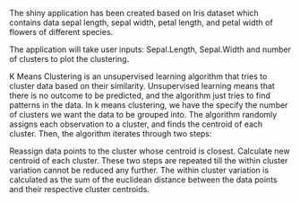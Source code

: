 The shiny application has been created based on Iris dataset which contains data sepal length, sepal width, petal length, and petal width of flowers of different species. 

The application will take user inputs: Sepal.Length, Sepal.Width and number of clusters to plot the clustering. 

K Means Clustering is an unsupervised learning algorithm that tries to cluster data based on their similarity. Unsupervised learning means that there is no outcome to be predicted, and the algorithm just tries to find patterns in the data. In k means clustering, we have the specify the number of clusters we want the data to be grouped into. The algorithm randomly assigns each observation to a cluster, and finds the centroid of each cluster. Then, the algorithm iterates through two steps:

Reassign data points to the cluster whose centroid is closest.
Calculate new centroid of each cluster.
These two steps are repeated till the within cluster variation cannot be reduced any further. The within cluster variation is calculated as the sum of the euclidean distance between the data points and their respective cluster centroids.
